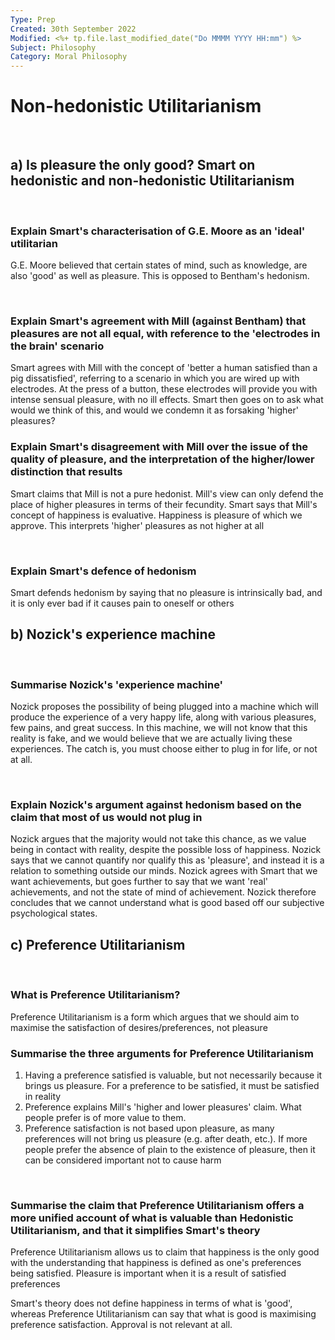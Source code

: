 ```yaml
---
Type: Prep
Created: 30th September 2022
Modified: <%+ tp.file.last_modified_date("Do MMMM YYYY HH:mm") %>
Subject: Philosophy
Category: Moral Philosophy
---
```


# Non-hedonistic Utilitarianism
</br>

## a) Is pleasure the only good? Smart on hedonistic and non-hedonistic Utilitarianism

</br>

### Explain Smart's characterisation of G.E. Moore as an 'ideal' utilitarian
G.E. Moore believed that certain states of mind, such as knowledge, are also 'good' as well as pleasure. This is opposed to Bentham's hedonism.

</br>

### Explain Smart's agreement with Mill (against Bentham) that pleasures are not all equal, with reference to the 'electrodes in the brain' scenario
Smart agrees with Mill with the concept of 'better a human satisfied than a pig dissatisfied', referring to a scenario in which you are wired up with electrodes. At the press of a button, these electrodes will provide you with intense sensual pleasure, with no ill effects. Smart then goes on to ask what would we think of this, and would we condemn it as forsaking 'higher' pleasures?
</br>

### Explain Smart's disagreement with Mill over the issue of the quality of pleasure, and the interpretation of the higher/lower distinction that results
Smart claims that Mill is not a pure hedonist. Mill's view can only defend the place of higher pleasures in terms of their fecundity. Smart says that Mill's concept of happiness is evaluative. Happiness is pleasure of which we approve. This interprets 'higher' pleasures as not higher at all


</br>

### Explain Smart's defence of hedonism
Smart defends hedonism by saying that no pleasure is intrinsically bad, and it is only ever bad if it causes pain to oneself or others
</br>

## b) Nozick's experience machine
</br>

### Summarise Nozick's 'experience machine'
Nozick proposes the possibility of being plugged into a machine which will produce the experience of a very happy life, along with various pleasures, few pains, and great success. In this machine, we will not know that this reality is fake, and we would believe that we are actually living these experiences. The catch is, you must choose either to plug in for life, or not at all. 

</br>

### Explain Nozick's argument against hedonism based on the claim that most of us would not plug in

Nozick argues that the majority would not take this chance, as we value being in contact with reality, despite the possible loss of happiness. Nozick says that we cannot quantify nor qualify this as 'pleasure', and instead it is a relation to something outside our minds. Nozick agrees with Smart that we want achievements, but goes further to say that we want 'real' achievements, and not the state of mind of achievement. Nozick therefore concludes that we cannot understand what is good based off our subjective psychological states.
</br>

## c) Preference Utilitarianism

</br>

### What is Preference Utilitarianism?

Preference Utilitarianism is a form which argues that we should aim to maximise the satisfaction of desires/preferences, not pleasure
</br>

### Summarise the three arguments for Preference Utilitarianism

1) Having a preference satisfied is valuable, but not necessarily because it brings us pleasure. For a preference to be satisfied, it must be satisfied in reality
2) Preference explains Mill's 'higher and lower pleasures' claim. What people prefer is of more value to them.
3) Preference satisfaction is not based upon pleasure, as many preferences will not bring us pleasure (e.g. after death, etc.). If more people prefer the absence of plain to the existence of pleasure, then it can be considered important not to cause harm
</br>

### Summarise the claim that Preference Utilitarianism offers a more unified account of what is valuable than Hedonistic Utilitarianism, and that it simplifies Smart's theory

Preference Utilitarianism allows us to claim that happiness is the only good with the understanding that happiness is defined as one's preferences being satisfied. Pleasure is important when it is a result of satisfied preferences

Smart's theory does not define happiness in terms of what is 'good', whereas Preference Utilitarianism can say that what is good is maximising preference satisfaction. Approval is not relevant at all.

